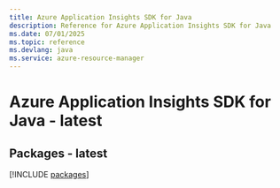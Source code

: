 ```yaml
---
title: Azure Application Insights SDK for Java
description: Reference for Azure Application Insights SDK for Java
ms.date: 07/01/2025
ms.topic: reference
ms.devlang: java
ms.service: azure-resource-manager
---
```

# Azure Application Insights SDK for Java - latest
## Packages - latest
[!INCLUDE [packages](application-insights-index.md)]